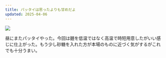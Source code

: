 ```yaml
---
title: パッタイは思ったよりも甘めだよ
updated: 2025-04-06
---
```

![](https://i.imgur.com/xtbDZlP.jpeg)

昼にまたパッタイやった。今回は麺を低温ではなく高温で時短用意したがいい感じに仕上がった。もう少し砂糖を入れた方が本場のものに近づく気がするがこれでも十分うまい。
